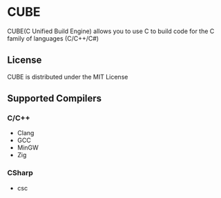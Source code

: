 # CUBE

CUBE(C Unified Build Engine) allows you to use C to build code for the C family of languages (C/C++/C#)

## License
CUBE is distributed under the MIT License

## Supported Compilers

### C/C++
* Clang
* GCC
* MinGW
* Zig

### CSharp
* csc